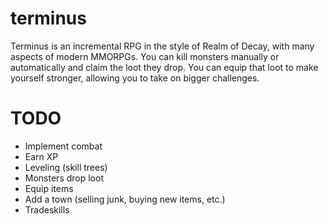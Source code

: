 # terminus

Terminus is an incremental RPG in the style of Realm of Decay, with many aspects of modern MMORPGs. You can kill monsters manually or automatically and claim the loot they drop. You can equip that loot to make yourself stronger, allowing you to take on bigger challenges.

# TODO
* Implement combat
* Earn XP
* Leveling (skill trees)
* Monsters drop loot
* Equip items
* Add a town (selling junk, buying new items, etc.)
* Tradeskills
